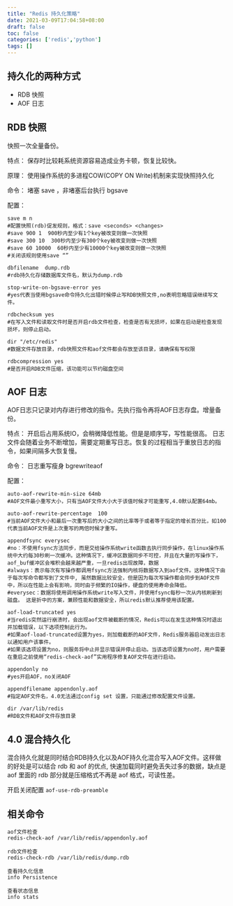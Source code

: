 ```yaml
---
title: "Redis 持久化策略"
date: 2021-03-09T17:04:58+08:00
draft: false
toc: false
categories: ['redis','python']
tags: []
---
```


## 持久化的两种方式

- RDB 快照
- AOF 日志

## RDB  快照

 快照一次全量备份。
 
 特点： 保存时比较耗系统资源容易造成业务卡顿，恢复比较快。
 
 原理： 使用操作系统的多进程COW(COPY ON Write)机制来实现快照持久化

 命令： 堵塞 save ，非堵塞后台执行 bgsave 

 配置： 

```
save m n
#配置快照(rdb)促发规则，格式：save <seconds> <changes>
#save 900 1  900秒内至少有1个key被改变则做一次快照
#save 300 10  300秒内至少有300个key被改变则做一次快照
#save 60 10000  60秒内至少有10000个key被改变则做一次快照
#关闭该规则使用save “” 

dbfilename  dump.rdb
#rdb持久化存储数据库文件名，默认为dump.rdb

stop-write-on-bgsave-error yes 
#yes代表当使用bgsave命令持久化出错时候停止写RDB快照文件,no表明忽略错误继续写文件。

rdbchecksum yes
#在写入文件和读取文件时是否开启rdb文件检查，检查是否有无损坏，如果在启动是检查发现损坏，则停止启动。

dir "/etc/redis"
#数据文件存放目录，rdb快照文件和aof文件都会存放至该目录，请确保有写权限

rdbcompression yes
#是否开启RDB文件压缩，该功能可以节约磁盘空间
```

## AOF 日志

 AOF日志只记录对内存进行修改的指令。先执行指令再将AOF日志存盘。增量备份。

 特点： 开启后占用系统IO，会稍微降低性能。但是是顺序写，写性能很高。 日志文件会随着业务不断增加，需要定期重写日志。恢复的过程相当于重放日志的指令，如果间隔多大恢复慢。

 命令： 日志重写瘦身 bgrewriteaof

 配置： 

```
auto-aof-rewrite-min-size 64mb
#AOF文件最小重写大小，只有当AOF文件大小大于该值时候才可能重写,4.0默认配置64mb。

auto-aof-rewrite-percentage  100
#当前AOF文件大小和最后一次重写后的大小之间的比率等于或者等于指定的增长百分比，如100代表当前AOF文件是上次重写的两倍时候才重写。

appendfsync everysec
#no：不使用fsync方法同步，而是交给操作系统write函数去执行同步操作，在linux操作系统中大约每30秒刷一次缓冲。这种情况下，缓冲区数据同步不可控，并且在大量的写操作下，aof_buf缓冲区会堆积会越来越严重，一旦redis出现故障，数据
#always：表示每次有写操作都调用fsync方法强制内核将数据写入到aof文件。这种情况下由于每次写命令都写到了文件中, 虽然数据比较安全，但是因为每次写操作都会同步到AOF文件中，所以在性能上会有影响，同时由于频繁的IO操作，硬盘的使用寿命会降低。
#everysec：数据将使用调用操作系统write写入文件，并使用fsync每秒一次从内核刷新到磁盘。 这是折中的方案，兼顾性能和数据安全，所以redis默认推荐使用该配置。

aof-load-truncated yes
#当redis突然运行崩溃时，会出现aof文件被截断的情况，Redis可以在发生这种情况时退出并加载错误，以下选项控制此行为。
#如果aof-load-truncated设置为yes，则加载截断的AOF文件，Redis服务器启动发出日志以通知用户该事件。
#如果该选项设置为no，则服务将中止并显示错误并停止启动。当该选项设置为no时，用户需要在重启之前使用“redis-check-aof”实用程序修复AOF文件在进行启动。

appendonly no 
#yes开启AOF，no关闭AOF

appendfilename appendonly.aof
#指定AOF文件名，4.0无法通过config set 设置，只能通过修改配置文件设置。

dir /var/lib/redis
#RDB文件和AOF文件存放目录
```

## 4.0  混合持久化

混合持久化就是同时结合RDB持久化以及AOF持久化混合写入AOF文件。这样做的好处是可以结合 rdb 和 aof 的优点, 快速加载同时避免丢失过多的数据，缺点是 aof 里面的 rdb 部分就是压缩格式不再是 aof 格式，可读性差。

开启关闭配置 `aof-use-rdb-preamble` 

## 相关命令

```
aof文件检查
redis-check-aof /var/lib/redis/appendonly.aof

rdb文件检查
redis-check-rdb /var/lib/redis/dump.rdb

查看持久化信息
info Persistence

查看状态信息
info stats
```

